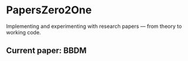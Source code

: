 # PapersZero2One
Implementing and experimenting with research papers — from theory to working code.

## Current paper: BBDM